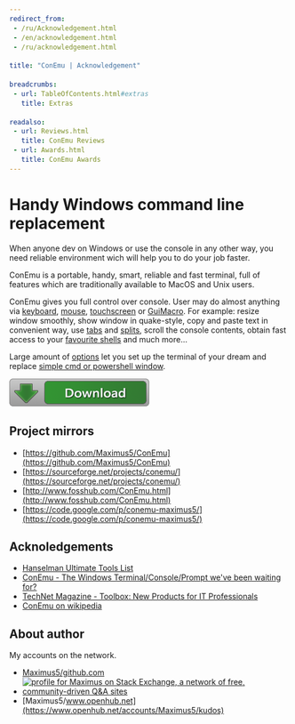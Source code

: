 ```yaml
---
redirect_from:
 - /ru/Acknowledgement.html
 - /en/acknowledgement.html
 - /ru/acknowledgement.html

title: "ConEmu | Acknowledgement"

breadcrumbs:
 - url: TableOfContents.html#extras
   title: Extras

readalso:
 - url: Reviews.html
   title: ConEmu Reviews
 - url: Awards.html
   title: ConEmu Awards
---
```


# Handy Windows command line replacement

When anyone dev on Windows or use the console in any other way, you
need reliable environment wich will help you to do your job faster.

ConEmu is a portable, handy, smart, reliable and fast terminal, full
of features which are traditionally available to MacOS and Unix
users.

ConEmu gives you full control over console. User may do almost
anything via [keyboard](SettingsHotkeys.html),
[mouse](UsingMouse.html), [touchscreen](TabletPC.html) or
[GuiMacro](GuiMacro.html). For example: resize window smoothly,
show window in quake-style, copy and paste text in convenient way,
use [tabs](TabBar.html) and [splits](SplitScreen.html),
scroll the console contents, obtain fast access to your
[favourite shells](Tasks.html) and much more...

Large amount of [options](Settings.html) let you set up the terminal of your dream
and replace [simple cmd or powershell window](Delusions.html#delusion-2).

<div class="build_download">
<a href="http://www.fosshub.com/ConEmu.html" rel="nofollow"><img
   src="/img/Downloads.png" alt="Fosshub.com" title="Fosshub.com mirror"></img></a>
</div>



<h2 id="Project_mirrors"> Project mirrors </h2>

* [https://github.com/Maximus5/ConEmu](https://github.com/Maximus5/ConEmu)
* [https://sourceforge.net/projects/conemu/](https://sourceforge.net/projects/conemu/)
* [http://www.fosshub.com/ConEmu.html](http://www.fosshub.com/ConEmu.html)
* [https://code.google.com/p/conemu-maximus5/](https://code.google.com/p/conemu-maximus5/)



<h2 id="Acknoledgements"> Acknoledgements </h2>

* [Hanselman Ultimate Tools List](http://www.hanselman.com/tools)
* [ConEmu - The Windows Terminal/Console/Prompt we've been waiting for?](http://www.hanselman.com/blog/ConEmuTheWindowsTerminalConsolePromptWeveBeenWaitingFor.aspx)
* [TechNet Magazine - Toolbox: New Products for IT Professionals](http://technet.microsoft.com/en-us/magazine/jj649372.aspx#ctl00_MTContentSelector1_mainContentContainer_ctl02)
* [ConEmu on wikipedia](http://en.wikipedia.org/wiki/ConEmu)



<h2 id="About_author"> About author </h2>

My accounts on the network.

* [Maximus5/github.com](https://github.com/Maximus5)
* <a href="http://stackexchange.com/users/1500841/maximus" rel="nofollow"><img src="http://stackexchange.com/users/flair/1500841.png" width="208" height="58" alt="profile for Maximus on Stack Exchange, a network of free, community-driven Q&amp;A sites" title="profile for Maximus on Stack Exchange, a network of free, community-driven Q&amp;A sites"></img></a>
* [Maximus5/www.openhub.net](https://www.openhub.net/accounts/Maximus5/kudos)

